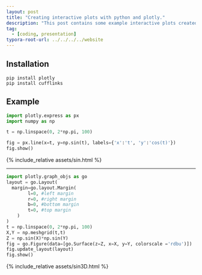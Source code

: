 ```yaml
---
layout: post
title: "Creating interactive plots with python and plotly."
description: "This post contains some example interactive plots created with python and plotly."
tag: 
  - [coding, presentation]
typora-root-url: ../../../../website
---
```


## Installation

```
pip install plotly
pip install cufflinks
```

## Example

```python
import plotly.express as px
import numpy as np

t = np.linspace(0, 2*np.pi, 100)

fig = px.line(x=t, y=np.sin(t), labels={'x':'t', 'y':'cos(t)'})
fig.show()
```

{% include_relative assets/sin.html %}

---

```python
import plotly.graph_objs as go
layout = go.Layout(
  margin=go.layout.Margin(
        l=0, #left margin
        r=0, #right margin
        b=0, #bottom margin
        t=0, #top margin
    )
)
t = np.linspace(0, 2*np.pi, 100)
X,Y = np.meshgrid(t,t)
Z = np.sin(X)*np.sin(Y)
fig = go.Figure(data=[go.Surface(z=Z, x=X, y=Y, colorscale ='rdbu')])
fig.update_layout(layout)
fig.show()
```

{% include_relative assets/sin3D.html %}